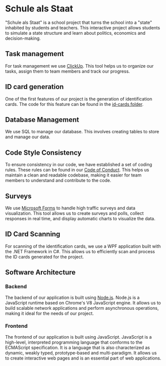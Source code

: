# Schule als Staat

"Schule als Staat" is a school project that turns the school into a "state" inhabited by students and teachers. This interactive project allows students to simulate a state structure and learn about politics, economics and decision-making.

## Task management

For task management we use [ClickUp](https://clickup.com/). This tool helps us to organize our tasks, assign them to team members and track our progress.

## ID card generation

One of the first features of our project is the generation of identification cards. The code for this feature can be found in the [id-cards folder](/main/id-cards/).

## Database Management

We use SQL to manage our database. This involves creating tables to store and manage our data.

## Code Style Consistency

To ensure consistency in our code, we have established a set of coding rules. These rules can be found in our [Code of Conduct](/.github/CODE_OF_CONDUCT.md). This helps us maintain a clean and readable codebase, making it easier for team members to understand and contribute to the code.

## Surveys

We use [Microsoft Forms](https://forms.office.com/) to handle high traffic surveys and data visualization. This tool allows us to create surveys and polls, collect responses in real time, and display automatic charts to visualize the data.

## ID Card Scanning

For scanning of the identification cards, we use a WPF application built with the .NET Framework in C#. This allows us to efficiently scan and process the ID cards generated for the project.

## Software Architecture

### Backend

The backend of our application is built using [Node.js](https://nodejs.org/). Node.js is a JavaScript runtime based on Chrome's V8 JavaScript engine. It allows us to build scalable network applications and perform asynchronous operations, making it ideal for the needs of our project.

### Frontend

The frontend of our application is built using JavaScript. JavaScript is a high-level, interpreted programming language that conforms to the ECMAScript specification. It is a language that is also characterized as dynamic, weakly typed, prototype-based and multi-paradigm. It allows us to create interactive web pages and is an essential part of web applications.
